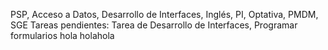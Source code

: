 PSP, Acceso a Datos, Desarrollo de Interfaces, Inglés, PI, Optativa, PMDM, SGE
Tareas pendientes: Tarea de Desarrollo de Interfaces, Programar formularios
hola
holahola
